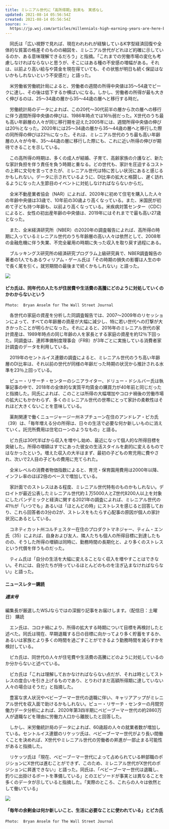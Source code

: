 ```yaml
---
title: ミレニアル世代に「高所得期」到来も　実感なし
updated: 2021-08-14 05:56:54Z
created: 2021-08-14 05:56:54Z
source: >-
  https://jp.wsj.com/articles/millennials-high-earning-years-are-here-but-it-doesnt-feel-that-way-11628826015
---
```


　同氏は「広い視野で見れば、現在われわれが経験しているK字型経済回復や全体的な貧富の格差そのものの縮図を、ミレニアル世代がどれほど的確に示しているのか、ある意味理解できるだろう」と指摘。「これまでの労働市場の変化も考慮しなければならないと思うが、そこにはある種の不安感の増幅がある。それは、以前より高い給与や賃金を現在得ていても、その状態が明日も続く保証はないかもしれないという不安感だ」と語った。

　米労働省労働統計局によると、労働者の週間の所得中央値は35～54歳でピークに達し、その後は低下するか横ばいになる。しかし、労働者の所得が最も大きく伸びるのは、25～34歳の層から35～44歳の層へと移行する時だ。

　労働統計局のデータによれば、この20代～30代前半の層から次の層への移行に伴う週間所得中央値の伸びは、1986年時点では16％弱だった。X世代のうち最も高い年齢層の人々が同じ移行期を迎えた2005年には、週間所得中央値の伸びは20％となった。2020年には25～34歳の層から35～44歳の層へと移行した際の同所得の伸びは22％になった。それは、ミレニアル世代のうち最も高い年齢層の人々が今年、35～44歳の層に移行した際にも、これに近い所得の伸びが期待できることを示している。

　この高所得の時期は、多くの成人が結婚、子育て、高齢家族の介護など、新たな家計負担を伴う責任を負う時期と重なる。どの世代も、家計を圧迫するコストの上昇に文句を言ってきたが、ミレニアル世代は特に苦しい状況にあると感じるかもしれない。データに示されているように、DI比率の拡大と格闘し、遅く訪れるようになった人生節目のイベントに対処しなければならないからだ。

　全米不動産業者協会（NAR）によれば、2020年に初めて住宅を購入した人々の年齢中央値は33歳で、10年前の30歳より高くなっている。また、米国民が初めて子ども持つ年齢も、以前より高くなっている。米疾病対策センター（CDC）によると、女性の初出産年齢の中央値は、2019年にはそれまでで最も高い27歳となった。

　また、全米経済研究所（NBER）の2020年の調査報告によれば、高所得の時期に入っているミレニアル世代のうち年齢層の高い人々は依然として、2008年の金融危機に伴う失業、不完全雇用の時期に失った収入を取り戻す過程にある。

　ブルッキングス研究所の経済研究プログラム上級研究員で、NBER調査報告の著者の1人でもあるウィリアム・ゲール氏は「その時期の損失の影響は人生の中で長く尾を引く。就労期間の最後まで続くかもしれない」と語った。

 ![](https://images.wsj.net/im-379067?width=639&size=0.6666666666666666)

#### ピカ氏は、同年代の人たちが住居費や生活費の高騰にどのように対処していくのかわからないという

    Photo:  Bryan Anselm for The Wall Street Journal

　各世代の家庭の資産を分析した同調査報告では、2007～2009年のリセッションによって、すべての年齢層の資産が大幅に減少し、特に若い世代への打撃が大きかったことが明らかになった。それによると、2016年のミレニアル世代の家計資産は、1989年時点の同じ年齢の人を家長とする家庭の資産を約12％下回った。同調査は、連邦準備制度理事会（FRB）が3年ごとに実施している消費者家計調査のデータを利用している。

　2019年のセントルイス連銀の調査によると、ミレニアル世代のうち高い年齢層のDI比率は、それ以前の世代が同様の年齢だった時期の状況から推計される水準を23％上回っている。

　ピュー・リサーチ・センターのシニアライター、ドリュー・ドシルバー氏は執筆記事の中で、2018年の全体的な実質平均賃金の購買力が40年前と同じだったと指摘した。同氏によれば、このことは所得の大幅増加やコロナ禍後の労働市場の拡大にもかかわらず、多くのミレニアル世代の世帯にとって家計の柔軟性はそれほど大きくないことを意味している。

　薬剤関連で働くニュージャージー州ネプチューン在住のアンドレア・ピカ氏（39）は、「毎年増える分の所得は、日々の生活で必要な何か新しいものに消えていく。託児所費用は住宅ローンのようなもの」と語る。

　ピカ氏は30代半ばから収入を増やし始め、最近になって個人的な所得目標を突破した。所得の増額はすでにあった彼女の生活スタイルを劇的に変えるものではなかったという。増えた収入の大半はまず、最初の子どもの育児用に費やされ、次いで2人目の子どもの費用に充てられた。

　全米レベルの消費者物価指数によると、育児・保育園用費用は2000年以降、インフレ率のほぼ2倍のペースで増加している。

　家計面でのストレスはある程度、ミレニアル世代特有のものかもしれない。デロイトが最近公表したミレニアル世代約１万5000人とZ世代8200人以上を対象にしたパンデミックと経済に関する2021年の調査によれば、ミレニアル世代の41％が「いつでも」あるいは「ほとんどの時」にストレスを感じると回答しており、これら回答者の3分の2が、ストレスをもたらす心配事の原因が個人の家計状況にあるとしている。

　コネティカット州コルチェスター在住のプロダクトマネジャー、ティム・エン氏（35）によれば、自身および友人、隣人たちも個人の所得目標に到達したものの、そうした所得の増額は同時に、勤務時間の長期化と、より多くのストレスという代償を伴うものだった。

　ティム氏は「自分の生活を大幅に変えることなく収入を増やすことはできない。それには、自分たちが持っているほとんどのものを注ぎ込まなければならない」と語った。

#### ニュースレター購読

#####  週末号

編集長が厳選したWSJならではの深掘り記事をお届けします。（配信日：土曜日）
購読

　エン氏は、コロナ禍により、所得の拡大する時期について目標を再検討したと述べた。同氏は現在、早期退職する日の目標に向かってより多く貯蓄をするか、あるいは家族とより多くの時間を過ごすことができるよう勤務時間を減らすかを検討している。

　ピカ氏は、同世代の人々が住宅費や生活費の高騰にどのように対処しているのか分からないと述べている。

　ピカ氏は「これは理解しておかなければならない点だが、それは時としてストレスの度合いを引き上げるものであり、とりわけまだ高額所得期に達していない人々の場合はそうだ」と指摘した。

　豊富な求人状況やベビーブーマー世代の退職に伴い、キャリアアップがミレニアル世代を収入面で助けるかもしれない。ピュー・リサーチ・センターの月間労働力データ分析によれば、2020年第3四半期にベビーブーマー世代の約2860万人が退職などを理由に労働力人口から離脱したと回答した。

　しかし、米労働統計局のデータによれば、60歳超の人々の就業者数が増加している。セントルイス連銀のリケッツ氏は、ベビーブーマー世代がより長い間働くことを決めれば、X世代やミレニアル世代の労働者の昇進が一部止まる可能性があると指摘した。

　リケッツ氏は「現在、ベビーブーマー世代によって占められている幹部職のポジションにX世代は進むことができず、このため、ミレニアル世代がX世代のポジションに昇進できない」と語った。同氏は、「ベビーブーマー世代は退職し、釣りに出掛けるボートを準備している」とのエピソードが事実とは異なることを多くのデータが示していると指摘した。「実際のところ、これらの人々は依然として働いている」

 ![](https://images.wsj.net/im-379068?width=639&size=1.5)

#### 「毎年の余剰金は何か新しいこと、生活に必要なことに使われている」とピカ氏

    Photo:  Bryan Anselm for The Wall Street Journal